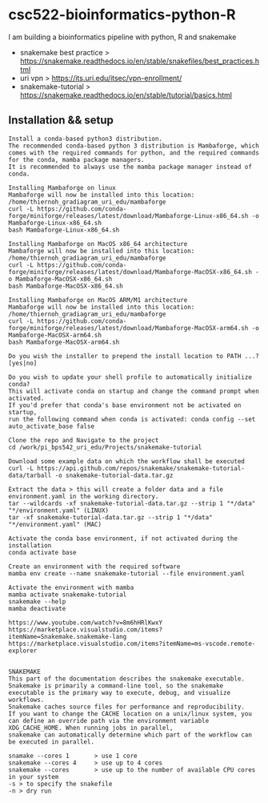# csc522-bioinformatics-python-R
I am building a bioinformatics pipeline with python, R and snakemake

* snakemake best practice > https://snakemake.readthedocs.io/en/stable/snakefiles/best_practices.html
* uri vpn                 > https://its.uri.edu/itsec/vpn-enrollment/
* snakemake-tutorial      > https://snakemake.readthedocs.io/en/stable/tutorial/basics.html                  

## Installation && setup 
    Install a conda-based python3 distribution.
    The recommended conda-based python 3 distribution is Mambaforge, which comes with the required commands for python, and the required commands for the conda, mamba package managers.
    It is recommended to always use the mamba package manager instead of conda.

    Installing Mambaforge on linux
    Mambaforge will now be installed into this location: /home/thiernoh_gradiagram_uri_edu/mambaforge
    curl -L https://github.com/conda-forge/miniforge/releases/latest/download/Mambaforge-Linux-x86_64.sh -o Mambaforge-Linux-x86_64.sh
    bash Mambaforge-Linux-x86_64.sh

    Installing Mambaforge on MacOS x86_64 architecture
    Mambaforge will now be installed into this location: /home/thiernoh_gradiagram_uri_edu/mambaforge
    curl -L https://github.com/conda-forge/miniforge/releases/latest/download/Mambaforge-MacOSX-x86_64.sh -o Mambaforge-MacOSX-x86_64.sh
    bash Mambaforge-MacOSX-x86_64.sh

    Installing Mambaforge on MacOS ARM/M1 architecture
    Mambaforge will now be installed into this location: /home/thiernoh_gradiagram_uri_edu/mambaforge
    curl -L https://github.com/conda-forge/miniforge/releases/latest/download/Mambaforge-MacOSX-arm64.sh -o Mambaforge-MacOSX-arm64.sh
    bash Mambaforge-MacOSX-arm64.sh

    Do you wish the installer to prepend the install location to PATH ...? [yes|no] 

    Do you wish to update your shell profile to automatically initialize conda?
    This will activate conda on startup and change the command prompt when activated.
    If you'd prefer that conda's base environment not be activated on startup,
    run the following command when conda is activated: conda config --set auto_activate_base false

    Clone the repo and Navigate to the project  
    cd /work/pi_bps542_uri_edu/Projects/snakemake-tutorial

    Download some example data on which the workflow shall be executed
    curl -L https://api.github.com/repos/snakemake/snakemake-tutorial-data/tarball -o snakemake-tutorial-data.tar.gz

    Extract the data > this will create a folder data and a file environment.yaml in the working directory.
    tar --wildcards -xf snakemake-tutorial-data.tar.gz --strip 1 "*/data" "*/environment.yaml" (LINUX)
    tar -xf snakemake-tutorial-data.tar.gz --strip 1 "*/data" "*/environment.yaml" (MAC)

    Activate the conda base environment, if not activated during the installation
    conda activate base

    Create an environment with the required software
    mamba env create --name snakemake-tutorial --file environment.yaml

    Activate the environment with mamba
    mamba activate snakemake-tutorial
    snakemake --help
    mamba deactivate

    https://www.youtube.com/watch?v=8m6hHRlKwxY
    https://marketplace.visualstudio.com/items?itemName=Snakemake.snakemake-lang
    https://marketplace.visualstudio.com/items?itemName=ms-vscode.remote-explorer
    
    
    SNAKEMAKE
    This part of the documentation describes the snakemake executable. Snakemake is primarily a command-line tool, so the snakemake executable is the primary way to execute, debug, and visualize workflows.
    Snakemake caches source files for performance and reproducibility.
    If you want to change the CACHE location on a unix/linux system, you can define an override path via the environment variable XDG_CACHE_HOME. When running jobs in parallel, 
    snakemake can automatically determine which part of the workflow can be executed in parallel.
    
    snamake --cores 1       > use 1 core
    snakemake --cores 4     > use up to 4 cores
    snakemake --cores       > use up to the number of available CPU cores in your system
    -s > to specify the snakefile 
    -n > dry run







